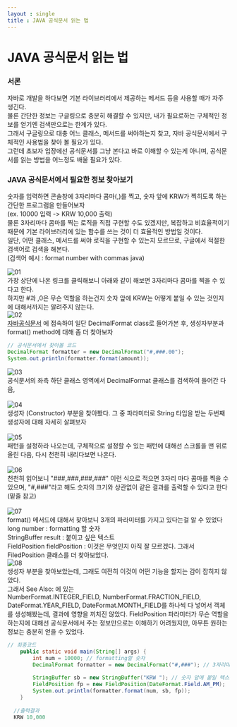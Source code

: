 ```yaml
---
layout : single
title : JAVA 공식문서 읽는 법
---
```


# JAVA 공식문서 읽는 법

### 서론
자바로 개발을 하다보면 기본 라이브러리에서 제공하는 메서드 등을 사용할 때가 자주 생긴다. <br>
물론 간단한 정보는 구글링으로 충분히 해결할 수 있지만, 내가 필요로하는 구체적인 정보를 얻기엔 검색만으로는 한계가 있다. <br>
그래서 구글링으로 대충 어느 클래스, 메서드를 써야하는지 찾고, 자바 공식문서에서 구체적인 사용법을 찾아 볼 필요가 있다. <br>
그런데 초보자 입장에선 공식문서를 그냥 본다고 바로 이해할 수 있는게 아니며, 공식문서를 읽는 방법을 어느정도 배울 필요가 있다. <br>

### JAVA 공식문서에서 필요한 정보 찾아보기
숫자를 입력하면 콘솔창에 3자리마다 콤마(,)를 찍고, 숫자 앞에 KRW가 찍히도록 하는 간단한 프로그램을 만들어보자 <br>
(ex. 10000 입력 -> KRW 10,000 출력) <br>
물론 3자리마다 콤마를 찍는 로직을 직접 구현할 수도 있겠지만, 복잡하고 비효율적이기 때문에 기본 라이브러리에 있는 함수를 쓰는 것이 더 효율적인 방법일 것이다. <br>
일단, 어떤 클래스, 메서드를 써야 로직을 구현할 수 있는지 모르므로, 구글에서 적절한 검색어로 검색을 해본다.  <br>
(검색어 예시 : format number with commas java) <br>

![01](https://user-images.githubusercontent.com/69135840/168422112-b276d970-0732-4723-9516-63dcb7825e50.png) <br>
가장 상단에 나온 링크를 클릭해보니 아래와 같이 해보면 3자리마다 콤마를 찍을 수 있다고 한다. <br>
하지만 #과 ,0은 무슨 역할을 하는건지 숫자 앞에 KRW는 어떻게 붙일 수 있는 것인지에 대해서까지는 알려주지 않는다. <br>
![02](https://user-images.githubusercontent.com/69135840/168459401-b06d8d09-b009-45ce-a043-9804ce607855.png) <br>
[자바공식문서](https://docs.oracle.com/javase/8/docs/api/) 에 접속하여  일단 DecimalFormat class로 들어가본 후, 생성자부분과 format() method에 대해 좀 더 찾아보자 <br>

```java
// 공식문서에서 찾아볼 코드
DecimalFormat formatter = new DecimalFormat("#,###.00");
System.out.println(formatter.format(amount));
```

![03](https://user-images.githubusercontent.com/69135840/168460039-356d38b9-7a78-45cd-a2ab-8cc74775e8f5.png) <br>
공식문서의 좌측 하단 클래스 영역에서 DecimalFormat 클래스를 검색하여 들어간 다음, <br><br>
![04](https://user-images.githubusercontent.com/69135840/168460043-d20ec315-d78d-4368-b62e-c9880a6380cf.png) <br>
생성자 (Constructor) 부분을 찾아봤다. 그 중 파라미터로 String 타입을 받는 두번째 생성자에 대해 자세히 살펴보자 <br><br>
![05](https://user-images.githubusercontent.com/69135840/168460220-34343cde-52cd-4596-af28-95137249c6c9.png) <br>
패턴을 설정하라 나오는데, 구체적으로 설정할 수 있는 패턴에 대해선 스크롤을 맨 위로 올린 다음, 다시 천천히 내리다보면 나온다. <br><br>
![06](https://user-images.githubusercontent.com/69135840/168460346-170fbd23-3feb-4911-9330-1bab03e8912e.png) <br>
천천히 읽어보니 "###,###,###,###" 이런 식으로 적으면 3자리 마다 콤마를 찍을 수 있으며, "#,###"라고 해도 숫자의 크기와 상관없이 같은 결과를 출력할 수 있다고 한다 (밑줄 참고) <br><br>
![07](https://user-images.githubusercontent.com/69135840/168460480-437a054c-aad6-4170-8d96-a36be1447228.png)<br>
format() 메서드에 대해서 찾아보니 3개의 파라미터를 가지고 있다는걸 알 수 있었다 <br>
long number : formatting 할 숫자 <br>
StringBuffer result : 붙이고 싶은 텍스트 <br>
FieldPosition fieldPosition : 이것은 무엇인지 아직 잘 모르겠다. 그래서 FiledPosition 클래스를 더 찾아보았다. <br>
![08](https://user-images.githubusercontent.com/69135840/168461784-32c9435a-1a8d-4cf7-ab9b-fb809117b6af.png) <br>
생성자 부분을 찾아보았는데, 그래도 여전히 이것이 어떤 기능을 할지는 감이 잡히지 않았다. <br>
그래서 See Also: 에 있는  <br>
NumberFormat.INTEGER_FIELD, NumberFormat.FRACTION_FIELD, DateFormat.YEAR_FIELD, DateFormat.MONTH_FIELD를 하나씩 다 넣어서 객체를 생성해봤는데,
결과에 영향을 끼치진 않았다. FieldPosition 파라미터가 무슨 역할을 하는지에 대해선 공식문서에서 주는 정보만으로는 이해하기 어려웠지만, 아무튼 원하는 정보는 충분히 얻을 수 있었다. <br>


```java
// 최종코드
	public static void main(String[] args) {	
		int num = 10000; // formatting할 숫자
		DecimalFormat formatter = new DecimalFormat("#,###"); // 3자리마다 콤마 찍기
		
		StringBuffer sb = new StringBuffer("KRW "); // 숫자 앞에 붙일 텍스트
		FieldPosition fp = new FieldPosition(DateFormat.Field.AM_PM); 
		System.out.println(formatter.format(num, sb, fp));
	}
  
  //출력결과
  KRW 10,000
```

